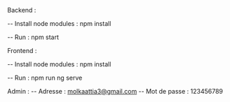 Backend : 

  -- Install node modules : npm install
  
  -- Run : npm start 

Frontend :

  -- Install node modules : npm install
  
  -- Run : npm run ng serve

Admin : 
 -- Adresse : molkaattia3@gmail.com
 -- Mot de passe : 123456789
